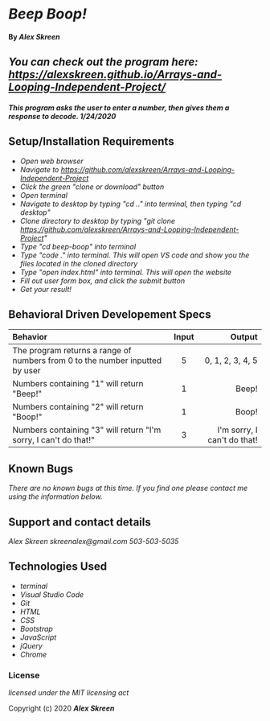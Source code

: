 # _Beep Boop!_

#### By _**Alex Skreen**_

## _You can check out the program here: https://alexskreen.github.io/Arrays-and-Looping-Independent-Project/_


#### _This program asks the user to enter a number, then gives them a response to decode. 1/24/2020_

## Setup/Installation Requirements

* _Open web browser_
* _Navigate to https://github.com/alexskreen/Arrays-and-Looping-Independent-Project_
* _Click the green "clone or download" button_
* _Open terminal_
* _Navigate to desktop by typing "cd .." into terminal, then typing "cd desktop"_
* _Clone directory to desktop by typing "git clone https://github.com/alexskreen/Arrays-and-Looping-Independent-Project"_
* _Type "cd beep-boop" into terminal_
* _Type "code ." into terminal. This will open VS code and show you the files located in the cloned directory_
* _Type "open index.html" into terminal. This will open the website_
* _Fill out user form box, and click the submit button_
* _Get your result!_

## Behavioral Driven Developement Specs 

| Behavior       | Input    | Output     |
| :------------- | :----------: | -----------: |
|  The program returns a range of numbers from 0 to the number inputted by user | 5 | 0, 1, 2, 3, 4, 5  |
| Numbers containing "1" will return "Beep!" | 1 | Beep! |
| Numbers containing "2" will return "Boop!"   | 1 | Boop! |
| Numbers containing "3" will return "I'm sorry, I can't do that!"   | 3 | I'm sorry, I can't do that! |

## Known Bugs

_There are no known bugs at this time. If you find one please contact me using the information below._

## Support and contact details

_Alex Skreen_
_skreenalex@gmail.com_
_503-503-5035_

## Technologies Used

* _terminal_
* _Visual Studio Code_
* _Git_
* _HTML_
* _CSS_
* _Bootstrap_
* _JavaScript_
* _jQuery_
* _Chrome_

### License

*licensed under the MIT licensing act*

Copyright (c) 2020 **_Alex Skreen_**

